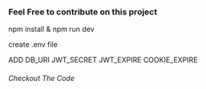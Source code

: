 ### Feel Free to contribute on this project

npm install & npm run dev

create .env file

ADD DB_URI JWT_SECRET JWT_EXPIRE COOKIE_EXPIRE

###### Checkout The Code
